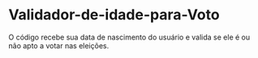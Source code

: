 # Validador-de-idade-para-Voto
O código recebe sua data de nascimento do usuário e valida se ele é ou não apto a votar nas eleições.
